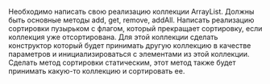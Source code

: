 Необходимо написать свою реализацию коллекции  ArrayList. Должны быть основные методы add, get, remove, addAll.
Написать реализацию сортировки пузырьком с флагом, который прекращает сортировку, если коллекция уже отсортирована.
Для этой коллекции сделать конструктор который будет принимать другую коллекцию в качестве параметров и инициализироваться с элементами из этой коллекции. 
Сделать метод сортировки статическим, этот метод также будет принимать какую-то коллекцию и сортировать ее.
